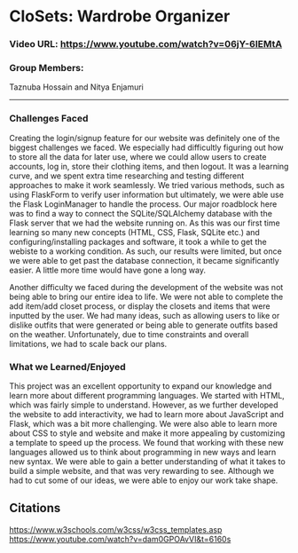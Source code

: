 # CloSets: Wardrobe Organizer 

### Video URL: https://www.youtube.com/watch?v=06jY-6IEMtA

### Group Members:

Taznuba Hossain and Nitya Enjamuri

***

### Challenges Faced

Creating the login/signup feature for our website was definitely one of the biggest challenges we faced. We especially had difficultly figuring out how to store all the data for later use, where we could allow users to create accounts, log in, store their clothing items, and then logout. It was a learning curve, and we spent extra time researching and testing different approaches to make it work seamlessly. We tried various methods, such as using FlaskForm to verify user information but ultimately, we were able use the Flask LoginManager to handle the process. Our major roadblock here was to find a way to connect the SQLite/SQLAlchemy database with the Flask server that we had the website running on. As this was our first time learning so many new concepts (HTML, CSS, Flask, SQLite etc.) and configuring/installing packages and software, it took a while to get the webiste to a working condition. As such, our results were limited, but once we were able to get past the database connection, it became significantly easier. A little more time would have gone a long way.

Another difficulty we faced during the development of the website was not being able to bring our entire idea to life. We were not able to complete the add item/add closet process, or display the closets and items that were inputted by the user. We had many ideas, such as allowing users to like or dislike outfits that were generated or being able to generate outfits based on the weather. Unfortunately, due to time constraints and overall limitations, we had to scale back our plans. 

### What we Learned/Enjoyed

This project was an excellent opportunity to expand our knowledge and learn more about different programming languages. We started with HTML, which was fairly simple to understand. However, as we further developed the website to add interactivity, we had to learn more about JavaScript and Flask, which was a bit more challenging. We were also able to learn more about CSS to style and website and make it more appealing by customizing a template to speed up the process. We found that working with these new languages allowed us to think about programming in new ways and learn new syntax. We were able to gain a better understanding of what it takes to build a simple website, and that was very rewarding to see. Although we had to cut some of our ideas, we were able to enjoy our work take shape.

## Citations

https://www.w3schools.com/w3css/w3css_templates.asp
https://www.youtube.com/watch?v=dam0GPOAvVI&t=6160s

